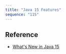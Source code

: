 ```yaml
---
title: "Java 15 Features"
sequence: "115"
---
```


## Reference

- [What's New in Java 15](https://www.baeldung.com/java-15-new)
